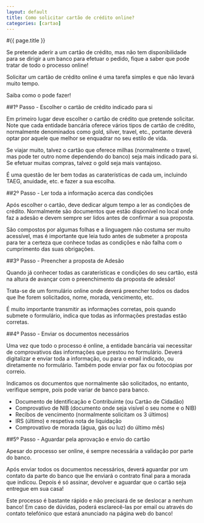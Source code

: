 ```yaml
---
layout: default
title: Como solicitar cartão de crédito online?
categories: [cartao]
---
```


#{{ page.title }}

Se pretende aderir a um cartão de crédito, mas não tem disponibilidade para se dirigir a um banco para efetuar o pedido, fique a saber que pode tratar de todo o processo online!

Solicitar um cartão de crédito online é uma tarefa simples e que não levará muito tempo.


Saiba como o pode fazer!

##1º Passo - Escolher o cartão de crédito indicado para si

Em primeiro lugar deve escolher o cartão de crédito que pretende solicitar. Note que cada entidade bancária oferece vários tipos de cartão de crédito, normalmente denominados como gold, silver, travel, etc., portante deverá optar por aquele que melhor se enquadrar no seu estilo de vida.

Se viajar muito, talvez o cartão que oferece milhas (normalmente o travel, mas pode ter outro nome dependendo do banco) seja mais indicado para si. Se efetuar muitas compras, talvez o gold seja mais vantajoso.

É uma questão de ler bem todas as caraterísticas de cada um, incluindo TAEG, anuidade, etc. e fazer a sua escolha.

##2º Passo - Ler toda a informação acerca das condições

Após escolher o cartão, deve dedicar algum tempo a ler as condições de crédito. Normalmente são documentos que estão disponível no local onde faz a adesão e devem sempre ser lidos antes de confirmar a sua proposta.

São compostos por algumas folhas e a linguagem não costuma ser muito acessível, mas é importante que leia tudo antes de submeter a proposta para ter a certeza que conhece todas as condições e não falha com o cumprimento das suas obrigações.

##3º Passo - Preencher a proposta de Adesão

Quando já conhecer todas as caraterísticas e condições do seu cartão, está na altura de avançar com o preenchimento da proposta de adesão!

Trata-se de um formulário online onde deverá preencher todos os dados que lhe forem solicitados, nome, morada, vencimento, etc.

É muito importante transmitir as informações corretas, pois quando submete o formulário, indica que todas as informações prestadas estão corretas.

##4º Passo - Enviar os documentos necessários

Uma vez que todo o processo é online, a entidade bancária vai necessitar de comprovativos das informações que prestou no formulário. Deverá digitalizar e enviar toda a informação, ou para o email indicado, ou diretamente no formulário. Também pode enviar por fax ou fotocópias por correio.

Indicamos os documentos que normalmente são solicitados, no entanto, verifique sempre, pois pode variar de banco para banco.

* Documento de Identificação e Contribuinte (ou Cartão de Cidadão)
* Comprovativo de NIB (documento onde seja visível o seu nome e o NIB)
* Recibos de vencimento (normalmente solicitam os 3 últimos)
* IRS (último) e respetiva nota de liquidação
* Comprovativo de morada (água, gás ou luz) do último mês)

##5º Passo - Aguardar pela aprovação e envio do cartão

Apesar do processo ser online, é sempre necessária a validação por parte do banco.

Após enviar todos os documentos necessários, deverá aguardar por um contato da parte do banco que lhe enviará o contrato final para a morada que indicou. Depois é só assinar, devolver e aguardar que o cartão seja entregue em sua casa!

Este processo é bastante rápido e não precisará de se deslocar a nenhum banco! Em caso de dúvidas, poderá esclarecê-las por email ou através do contato telefónico que estará anunciado na página web do banco!
